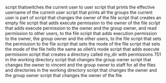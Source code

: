 script thatswitches the current user to user
script that prints the effective username of the current user
script that prints all the groups the current user is part of
script that changes the owner of the file
script that creates an empty file
script that adds execute permission to the owner of the file
script that adds execute permission to the owner and the group owner, and read permission to other users, to the file
script that adds execution permission to the owner, the group owner and the other users, to the file
script that sets the permission to the file
script that sets the mode of the file
script that sets the mode of the file hello the same as olleh’s mode
script that adds execute permission
script that creates a directory called my_dir with permissions 751 in the working directory
script that changes the group owner
script that changes the owner to vincent and the group owner to staff for all the files and directories in the working directory
script that changes the owner and the group owner
script that changes the owner of the file
